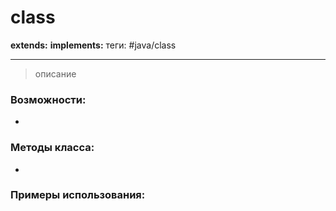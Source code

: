 # class 
**extends:** 
**implements:** 
теги: #java/class 

---

>описание

### Возможности:
- 
### Методы класса:
- 

### Примеры использования:
